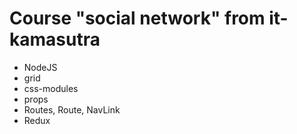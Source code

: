 # Course "social network" from it-kamasutra

* NodeJS
* grid
* css-modules
* props
* Routes, Route, NavLink
* Redux
